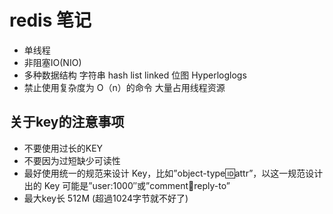 # redis 笔记
- 单线程 
- 非阻塞IO(NIO)
- 多种数据结构 字符串 hash  list  linked 位图  Hyperloglogs 
- 禁止使用复杂度为 O（n）的命令 大量占用线程资源

## 关于key的注意事项
- 不要使用过长的KEY  
- 不要因为过短缺少可读性 
- 最好使用统一的规范来设计 Key，比如”object-type:id:attr”，以这一规范设计出的 Key 可能是”user:1000″或”comment:1234:reply-to”
- 最大key长 512M  (超過1024字节就不好了)